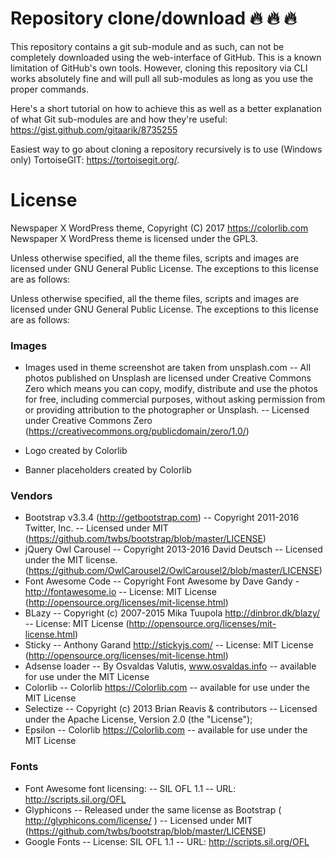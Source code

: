 # Repository clone/download :fire: :fire: :fire:

This repository contains a git sub-module and as such, can not be completely downloaded using the web-interface of GitHub. This is a known limitation of GitHub's own tools. However, cloning this repository via CLI works absolutely fine and will pull all sub-modules as long as you use the proper commands. 

Here's a short tutorial on how to achieve this as well as a better explanation of what Git sub-modules are and how they're useful: https://gist.github.com/gitaarik/8735255

Easiest way to go about cloning a repository recursively is to use (Windows only) TortoiseGIT: https://tortoisegit.org/.


# License 
Newspaper X WordPress theme, Copyright (C) 2017 https://colorlib.com 
Newspaper X WordPress theme is licensed under the GPL3.

Unless otherwise specified, all the theme files, scripts and images are licensed under GNU General Public License. The exceptions to this license are as follows:

Unless otherwise specified, all the theme files, scripts and images are licensed under GNU General Public License.
The exceptions to this license are as follows:

### Images

- Images used in theme screenshot are taken from unsplash.com -- All photos published on Unsplash are licensed under Creative Commons Zero which means you can copy, modify, distribute and use the photos for free, including commercial purposes, without asking permission from or providing attribution to the photographer or Unsplash. -- Licensed under Creative Commons Zero (https://creativecommons.org/publicdomain/zero/1.0/)
    
- Logo created by Colorlib

- Banner placeholders created by Colorlib

### Vendors
    
- Bootstrap v3.3.4 (http://getbootstrap.com)
    -- Copyright 2011-2016 Twitter, Inc.
    -- Licensed under MIT (https://github.com/twbs/bootstrap/blob/master/LICENSE)
- jQuery Owl Carousel
    -- Copyright 2013-2016 David Deutsch
    -- Licensed under the MIT license. (https://github.com/OwlCarousel2/OwlCarousel2/blob/master/LICENSE)
- Font Awesome Code
    -- Copyright Font Awesome by Dave Gandy - http://fontawesome.io
    -- License: MIT License (http://opensource.org/licenses/mit-license.html)
- BLazy
    -- Copyright (c) 2007-2015 Mika Tuupola http://dinbror.dk/blazy/
    -- License: MIT License (http://opensource.org/licenses/mit-license.html)
- Sticky
    -- Anthony Garand http://stickyjs.com/
    -- License: MIT License (http://opensource.org/licenses/mit-license.html)
- Adsense loader
    -- By Osvaldas Valutis, www.osvaldas.info
    -- available for use under the MIT License
- Colorlib
    -- Colorlib https://Colorlib.com
    -- available for use under the MIT License
- Selectize
    -- Copyright (c) 2013 Brian Reavis & contributors
    -- Licensed under the Apache License, Version 2.0 (the "License");
- Epsilon
    -- Colorlib https://Colorlib.com
    -- available for use under the MIT License

### Fonts

- Font Awesome font licensing:
    -- SIL OFL 1.1
    -- URL: http://scripts.sil.org/OFL
- Glyphicons
    -- Released under the same license as Bootstrap ( http://glyphicons.com/license/ )
    -- Licensed under MIT (https://github.com/twbs/bootstrap/blob/master/LICENSE)
- Google Fonts
    -- License: SIL OFL 1.1
    -- URL: http://scripts.sil.org/OFL
